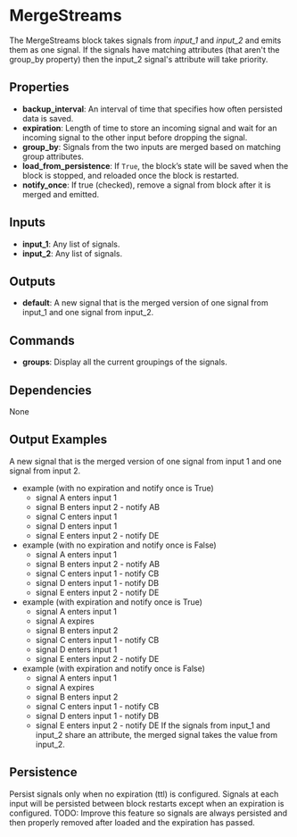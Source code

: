 MergeStreams
============
The MergeStreams block takes signals from *input_1* and *input_2* and emits them as one signal.  If the signals have matching attributes (that aren't the group_by property) then the input_2 signal's attribute will take priority.

Properties
----------
- **backup_interval**: An interval of time that specifies how often persisted data is saved.
- **expiration**: Length of time to store an incoming signal and wait for an incoming signal to the other input before dropping the signal.
- **group_by**: Signals from the two inputs are merged based on matching group attributes.
- **load_from_persistence**: If `True`, the block’s state will be saved when the block is stopped, and reloaded once the block is restarted.
- **notify_once**: If true (checked), remove a signal from block after it is merged and emitted.

Inputs
------
- **input_1**: Any list of signals.
- **input_2**: Any list of signals.

Outputs
-------
- **default**: A new signal that is the merged version of one signal from input_1 and one signal from input_2.

Commands
--------
- **groups**: Display all the current groupings of the signals.

Dependencies
------------
None

Output Examples
---------------
A new signal that is the merged version of one signal from input 1 and one signal from input 2.
- example (with no expiration and notify once is True)
  - signal A enters input 1
  - signal B enters input 2 - notify AB
  - signal C enters input 1
  - signal D enters input 1
  - signal E enters input 2 - notify DE
- example (with no expiration and notify once is False)
  - signal A enters input 1
  - signal B enters input 2 - notify AB
  - signal C enters input 1 - notify CB
  - signal D enters input 1 - notify DB
  - signal E enters input 2 - notify DE
- example (with expiration and notify once is True)
  - signal A enters input 1
  - signal A expires
  - signal B enters input 2
  - signal C enters input 1 - notify CB
  - signal D enters input 1
  - signal E enters input 2 - notify DE
- example (with expiration and notify once is False)
  - signal A enters input 1
  - signal A expires
  - signal B enters input 2
  - signal C enters input 1 - notify CB
  - signal D enters input 1 - notify DB
  - signal E enters input 2 - notify DE
If the signals from input_1 and input_2 share an attribute, the merged signal takes the value from input_2.

Persistence
-----------
Persist signals only when no expiration (ttl) is configured.
Signals at each input will be persisted between block restarts except when an expiration is configured. TODO: Improve this feature so signals are always persisted and then properly removed after loaded and the expiration has passed.
